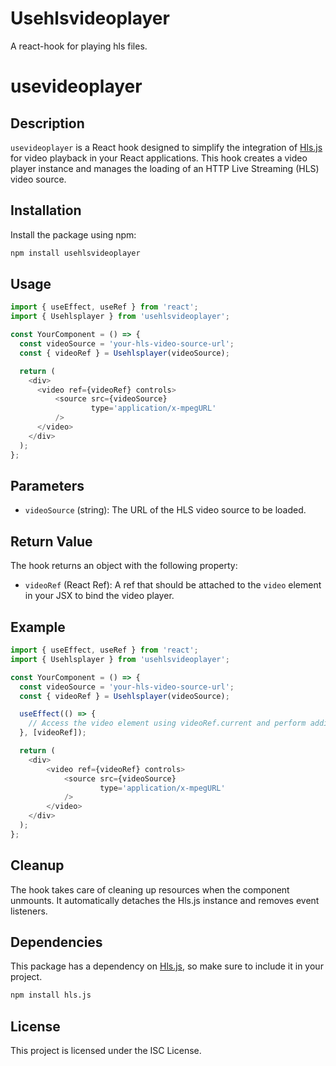 # Usehlsvideoplayer
A react-hook for playing hls files.
# usevideoplayer

## Description

`usevideoplayer` is a React hook designed to simplify the integration of [Hls.js](https://github.com/video-dev/hls.js) for video playback in your React applications. This hook creates a video player instance and manages the loading of an HTTP Live Streaming (HLS) video source.

## Installation

Install the package using npm:

```bash
npm install usehlsvideoplayer
```

## Usage

```javascript
import { useEffect, useRef } from 'react';
import { Usehlsplayer } from 'usehlsvideoplayer';

const YourComponent = () => {
  const videoSource = 'your-hls-video-source-url';
  const { videoRef } = Usehlsplayer(videoSource);

  return (
    <div>
      <video ref={videoRef} controls>
	      <source src={videoSource}
	              type='application/x-mpegURL'
	      />
      </video>
    </div>
  );
};
```

## Parameters

- `videoSource` (string): The URL of the HLS video source to be loaded.

## Return Value

The hook returns an object with the following property:

- `videoRef` (React Ref): A ref that should be attached to the `video` element in your JSX to bind the video player.

## Example

```javascript
import { useEffect, useRef } from 'react';
import { Usehlsplayer } from 'usehlsvideoplayer';

const YourComponent = () => {
  const videoSource = 'your-hls-video-source-url';
  const { videoRef } = Usehlsplayer(videoSource);

  useEffect(() => {
    // Access the video element using videoRef.current and perform additional actions
  }, [videoRef]);

  return (
    <div>
	    <video ref={videoRef} controls>
		    <source src={videoSource}
		            type='application/x-mpegURL'
		    />
	    </video>
    </div>
  );
};
```

## Cleanup

The hook takes care of cleaning up resources when the component unmounts. It automatically detaches the Hls.js instance and removes event listeners.

## Dependencies

This package has a dependency on [Hls.js](https://github.com/video-dev/hls.js), so make sure to include it in your project.

```bash
npm install hls.js
```

## License

This project is licensed under the ISC License.
